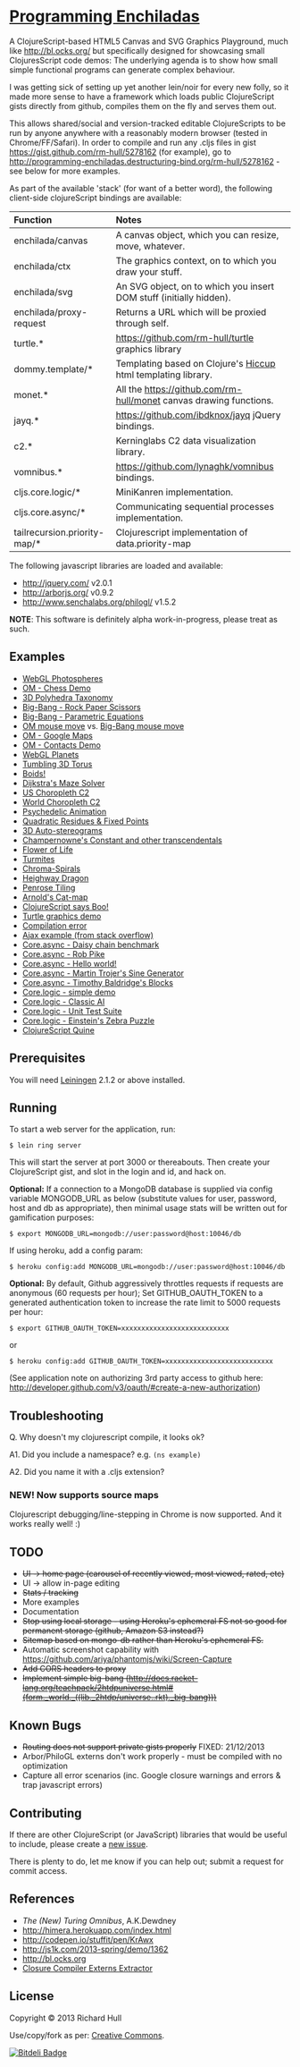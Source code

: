 [Programming Enchiladas](http://programming-enchiladas.destructuring-bind.org)
======================

A ClojureScript-based HTML5 Canvas and SVG Graphics Playground, much like
http://bl.ocks.org/ but specifically designed for showcasing small
ClojuresScript code demos: The underlying agenda is to show how small simple
functional programs can generate complex behaviour.

I was getting sick of setting up yet another lein/noir for every new folly, so
it made more sense to have a framework which loads public ClojureScript gists
directly from github, compiles them on the fly and serves them out.

This allows shared/social and version-tracked editable ClojureScripts to be run
by anyone anywhere with a reasonably modern browser (tested in
Chrome/FF/Safari).  In order to compile and run any .cljs files in gist
https://gist.github.com/rm-hull/5278162 (for example), go to
http://programming-enchiladas.destructuring-bind.org/rm-hull/5278162 - see
below for more examples.

As part of the available 'stack' (for want of a better word), the
following client-side clojureScript bindings are available:

| Function | Notes |
|:---------|:------|
| enchilada/canvas | A canvas object, which you can resize, move, whatever. |
| enchilada/ctx | The graphics context, on to which you draw your stuff. |
| enchilada/svg | An SVG object, on to which you insert DOM stuff (initially hidden). |
| enchilada/proxy-request | Returns a URL which will be proxied through self. |
| turtle.* | https://github.com/rm-hull/turtle graphics library |
| dommy.template/* |  Templating based on Clojure's [Hiccup](https://github.com/weavejester/hiccup/) html templating library. |
| monet.* | All the https://github.com/rm-hull/monet canvas drawing functions. |
| jayq.* | https://github.com/ibdknox/jayq jQuery bindings. |
| c2.* | Kerninglabs C2 data visualization library. |
| vomnibus.* | https://github.com/lynaghk/vomnibus bindings. |
| cljs.core.logic/* | MiniKanren implementation. |
| cljs.core.async/* | Communicating sequential processes implementation. |
| tailrecursion.priority-map/* | Clojurescript implementation of data.priority-map |

The following javascript libraries are loaded and available:

* http://jquery.com/ v2.0.1
* http://arborjs.org/ v0.9.2
* http://www.senchalabs.org/philogl/ v1.5.2

**NOTE**: This software is definitely alpha work-in-progress, please treat as such.

## Examples

* [WebGL Photospheres](http://programming-enchiladas.destructuring-bind.org/rm-hull/9842972)
* [OM - Chess Demo](http://programming-enchiladas.destructuring-bind.org/rm-hull/8906851)
* [3D Polyhedra Taxonomy](http://programming-enchiladas.destructuring-bind.org/rm-hull/9261323)
* [Big-Bang - Rock Paper Scissors](http://programming-enchiladas.destructuring-bind.org/rm-hull/8723389)
* [Big-Bang - Parametric Equations](http://programming-enchiladas.destructuring-bind.org/rm-hull/8776719)
* [OM mouse move](http://programming-enchiladas.destructuring-bind.org/rm-hull/8617445) vs. [Big-Bang mouse move](http://programming-enchiladas.destructuring-bind.org/rm-hull/8617788)
* [OM - Google Maps](http://programming-enchiladas.destructuring-bind.org/nodename/8762403)
* [OM - Contacts Demo](http://programming-enchiladas.destructuring-bind.org/mynomoto/8787765)
* [WebGL Planets](http://programming-enchiladas.destructuring-bind.org/rm-hull/7778650)
* [Tumbling 3D Torus](http://programming-enchiladas.destructuring-bind.org/rm-hull/7098992)
* [Boids!](http://programming-enchiladas.destructuring-bind.org/rm-hull/7145520)
* [Dijkstra's Maze Solver](http://programming-enchiladas.destructuring-bind.org/rm-hull/6857333)
* [US Choropleth C2](http://programming-enchiladas.destructuring-bind.org/rm-hull/5514551)
* [World Choropleth C2](http://programming-enchiladas.destructuring-bind.org/rm-hull/5537192)
* [Psychedelic Animation](http://programming-enchiladas.destructuring-bind.org/rm-hull/5522065)
* [Quadratic Residues & Fixed Points](http://programming-enchiladas.destructuring-bind.org/rm-hull/5694738?optimization-level=simple)
* [3D Auto-stereograms](http://programming-enchiladas.destructuring-bind.org/rm-hull/5736733)
* [Champernowne's Constant and other transcendentals](http://programming-enchiladas.destructuring-bind.org/rm-hull/5233367)
* [Flower of Life](http://programming-enchiladas.destructuring-bind.org/rm-hull/5257851)
* [Turmites](http://programming-enchiladas.destructuring-bind.org/rm-hull/5259306)
* [Chroma-Spirals](http://programming-enchiladas.destructuring-bind.org/rm-hull/5278162)
* [Heighway Dragon](http://programming-enchiladas.destructuring-bind.org/rm-hull/5285431)
* [Penrose Tiling](http://programming-enchiladas.destructuring-bind.org/rm-hull/5732587)
* [Arnold's Cat-map](http://programming-enchiladas.destructuring-bind.org/rm-hull/5491968)
* [ClojureScript says Boo!](http://programming-enchiladas.destructuring-bind.org/rm-hull/5201050)
* [Turtle graphics demo](http://programming-enchiladas.destructuring-bind.org/rm-hull/5229369)
* [Compilation error](http://programming-enchiladas.destructuring-bind.org/rm-hull/5272126)
* [Ajax example (from stack overflow)](http://programming-enchiladas.destructuring-bind.org/mjg123/1098417)
* [Core.async - Daisy chain benchmark](http://programming-enchiladas.destructuring-bind.org/swannodette/6542719)
* [Core.async - Rob Pike](http://programming-enchiladas.destructuring-bind.org/swannodette/5903001)
* [Core.async - Hello world!](http://programming-enchiladas.destructuring-bind.org/swannodette/5882703)
* [Core.async - Martin Trojer's Sine Generator](http://programming-enchiladas.destructuring-bind.org/rm-hull/7758795)
* [Core.async - Timothy Baldridge's Blocks](http://programming-enchiladas.destructuring-bind.org/rm-hull/8262502)
* [Core.logic - simple demo](http://programming-enchiladas.destructuring-bind.org/rm-hull/6816151)
* [Core.logic - Classic AI](http://programming-enchiladas.destructuring-bind.org/rm-hull/6816234)
* [Core.logic - Unit Test Suite](http://programming-enchiladas.destructuring-bind.org/rm-hull/6859633)
* [Core.logic - Einstein's Zebra Puzzle](http://programming-enchiladas.destructuring-bind.org/rm-hull/6952960)
* [ClojureScript Quine](http://programming-enchiladas.destructuring-bind.org/rm-hull/7060918)

## Prerequisites

You will need [Leiningen](https://github.com/technomancy/leiningen) 2.1.2 or
above installed.

## Running

To start a web server for the application, run:

    $ lein ring server

This will start the server at port 3000 or thereabouts. Then create your
ClojureScript gist, and slot in the login and id, and hack on.

**Optional:** If a connection to a MongoDB database is supplied via config variable
MONGODB_URL as below (substitute values for user, password, host and db as appropriate),
then minimal usage stats will be written out for gamification purposes:

    $ export MONGODB_URL=mongodb://user:password@host:10046/db

If using heroku, add a config param:

    $ heroku config:add MONGODB_URL=mongodb://user:password@host:10046/db

**Optional:** By default, Github aggressively throttles requests if requests are anonymous
(60 requests per hour); Set GITHUB_OAUTH_TOKEN to a generated authentication token to
increase the rate limit to 5000 requests per hour:

    $ export GITHUB_OAUTH_TOKEN=xxxxxxxxxxxxxxxxxxxxxxxxxxx

or

    $ heroku config:add GITHUB_OAUTH_TOKEN=xxxxxxxxxxxxxxxxxxxxxxxxxxx

(See application note on authorizing 3rd party access to github here:
http://developer.github.com/v3/oauth/#create-a-new-authorization)

## Troubleshooting

Q. Why doesn't my clojurescript compile, it looks ok?

A1. Did you include a namespace? e.g. `(ns example)`

A2. Did you name it with a .cljs extension?

### NEW! Now supports source maps

Clojurescript debugging/line-stepping in Chrome is now supported. And it works really well! :)

## TODO

* ~~UI -> home page (carousel of recently viewed, most viewed, rated, etc)~~
* UI -> allow in-page editing
* ~~Stats / tracking~~
* More examples
* Documentation
* ~~Stop using local storage - using Heroku's ephemeral FS not so good for permanent storage (github, Amazon S3 instead?)~~
* ~~Sitemap based on mongo-db rather than Heroku's ephemeral FS.~~
* Automatic screenshot capability with https://github.com/ariya/phantomjs/wiki/Screen-Capture
* ~~Add CORS headers to proxy~~
* ~~Implement simple big-bang (http://docs.racket-lang.org/teachpack/2htdpuniverse.html#(form._world._((lib._2htdp/universe..rkt)._big-bang)))~~


## Known Bugs

* ~~Routing does not support private gists properly~~ FIXED: 21/12/2013
* Arbor/PhiloGL externs don't work properly - must be compiled with no optimization
* Capture all error scenarios (inc. Google closure warnings and errors & trap javascript errors)

## Contributing

If there are other ClojureScript (or JavaScript) libraries that would be
useful to include, please create a
[new issue](https://github.com/rm-hull/programming-enchiladas/issues/new).

There is plenty to do, let me know if you can help out; submit a request
for commit access.

## References

* _The (New) Turing Omnibus_, A.K.Dewdney
* http://himera.herokuapp.com/index.html
* http://codepen.io/stuffit/pen/KrAwx
* http://js1k.com/2013-spring/demo/1362
* http://bl.ocks.org
* [Closure Compiler Externs Extractor](http://www.dotnetwise.com/Code/Externs/)

## License

Copyright © 2013 Richard Hull

Use/copy/fork as per: [Creative Commons](http://creativecommons.org/licenses/by/3.0/legalcode).


[![Bitdeli Badge](https://d2weczhvl823v0.cloudfront.net/rm-hull/programming-enchiladas/trend.png)](https://bitdeli.com/free "Bitdeli Badge")

